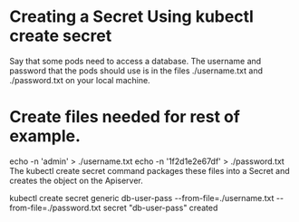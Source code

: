 # Creating a Secret Using kubectl create secret
Say that some pods need to access a database. The username and password that the pods should use is in the files ./username.txt and ./password.txt on your local machine.

# Create files needed for rest of example.
echo -n 'admin' > ./username.txt
echo -n '1f2d1e2e67df' > ./password.txt
The kubectl create secret command packages these files into a Secret and creates the object on the Apiserver.

kubectl create secret generic db-user-pass --from-file=./username.txt --from-file=./password.txt
secret "db-user-pass" created
